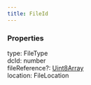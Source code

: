 ```yaml
---
title: FileId
---
```


### Properties

<div class="flex flex-col gap-3"><div><div class="flex gap-2"><div class="font-mono p" id="p_type" data-anchor><span class="font-bold">type</span><span class="opacity-50">:</span> <span href="/">FileType</span></div></div></div><div><div class="flex gap-2"><div class="font-mono p" id="p_dcId" data-anchor><span class="font-bold">dcId</span><span class="opacity-50">:</span> <span>number</span></div></div></div><div><div class="flex gap-2"><div class="font-mono p" id="p_fileReference" data-anchor><span class="font-bold">fileReference</span><span class="opacity-50"><span title="Optional" class="cursor-help">?</span>:</span> <a href="https://developer.mozilla.org/en-US/docs/Web/JavaScript/Reference/Global_Objects/Uint8Array" target="_blank" rel="noreferrer noopener">Uint8Array</a></div></div></div><div><div class="flex gap-2"><div class="font-mono p" id="p_location" data-anchor><span class="font-bold">location</span><span class="opacity-50">:</span> <span href="/">FileLocation</span></div></div></div></div>

